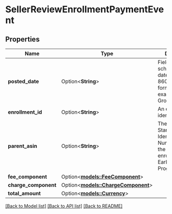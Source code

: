 # SellerReviewEnrollmentPaymentEvent

## Properties

Name | Type | Description | Notes
------------ | ------------- | ------------- | -------------
**posted_date** | Option<**String**> | Fields with a schema type of date are in ISO 8601 date time format (for example GroupBeginDate). | [optional]
**enrollment_id** | Option<**String**> | An enrollment identifier. | [optional]
**parent_asin** | Option<**String**> | The Amazon Standard Identification Number (ASIN) of the item that was enrolled in the Early Reviewer Program. | [optional]
**fee_component** | Option<[**models::FeeComponent**](FeeComponent.md)> |  | [optional]
**charge_component** | Option<[**models::ChargeComponent**](ChargeComponent.md)> |  | [optional]
**total_amount** | Option<[**models::Currency**](Currency.md)> |  | [optional]

[[Back to Model list]](../README.md#documentation-for-models) [[Back to API list]](../README.md#documentation-for-api-endpoints) [[Back to README]](../README.md)


